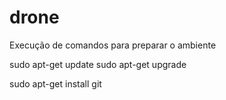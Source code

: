 # drone
Execução de comandos para preparar o ambiente

sudo apt-get update
sudo apt-get upgrade

sudo apt-get install git

